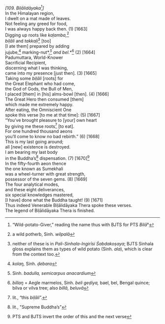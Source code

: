 *\[109. Biḷālidāyaka*[^1]*\]*  
In the Himalayan region,  
I dwelt on a mat made of leaves.  
Not feeling any greed for food,  
I was always happy back then. (1) \[1663\]  
Digging up roots like *kaḷamba,*[^2]  
*biḷāli* and *takkaḷi*[^3] \[too\]  
\[I ate them\] prepared by adding  
jujube,[^4] marking-nut*,*[^5] and bel*.*[^6] (2) \[1664\]  
Padumuttara, World-Knower  
Sacrificial Recipient,  
discerning what I was thinking,  
came into my presence \[just then\]. (3) \[1665\]  
Taking some *biḷāli* \[roots\] for  
the Great Elephant who had come,  
the God of Gods, the Bull of Men,  
I placed \[them\] in \[his\] alms-bowl \[then\]. (4) \[1666\]  
The Great Hero then consumed \[them\]  
which made me extremely happy.  
After eating, the Omniscient One  
spoke this verse \[to me at that time\]: (5) \[1667\]  
“You’ve brought pleasure to \[your\] own heart  
by giving me these roots[^7] \[to eat\].  
For one hundred thousand aeons  
you’ll come to know no bad rebirth.” (6) \[1668\]  
This is my last going around;  
all \[new\] existence is destroyed.  
I am bearing my last body  
in the Buddha’s[^8] dispensation. (7) \[1670\][^9]  
In the fifty-fourth aeon thence  
the one known as Sumekhali  
was a wheel-turner with great strength,  
possessor of the seven gems. (8) \[1669\]  
The four analytical modes,  
and these eight deliverances,  
six special knowledges mastered,  
\[I have\] done what the Buddha taught! (9) \[1671\]  
Thus indeed Venerable Biḷālidāyaka Thera spoke these verses.  
The legend of Biḷālidāyaka Thera is finished.  
[^1]: “Wild-potato-Giver,” reading the name thus with BJTS for PTS
    *Bilā*°  
[^2]: a wild potherb, Sinh. *wilpalā*  
[^3]: neither of these is in *Pali-Sinhala-Ingirīsi Śabdakoṣaya*; BJTS
    Sinhala gloss explains them as types of wild potato (Sinh. *ala*),
    which is clear from the context too.  
[^4]: *kolaŋ,* Sinh. *ḍebara*  
[^5]: Sinh. *badulla, semicarpus anacardium*  
[^6]: *billaŋ* = Aegle marmelos, Sinh. *beli geḍiya,* bael, bel, Bengal
    quince; bilva or vilva tree; also *billā, beluvā*  
[^7]: lit., “this *biḷāli*”.  
[^8]: lit., "Supreme Buddha’s”  
[^9]: PTS and BJTS invert the order of this and the next verse
